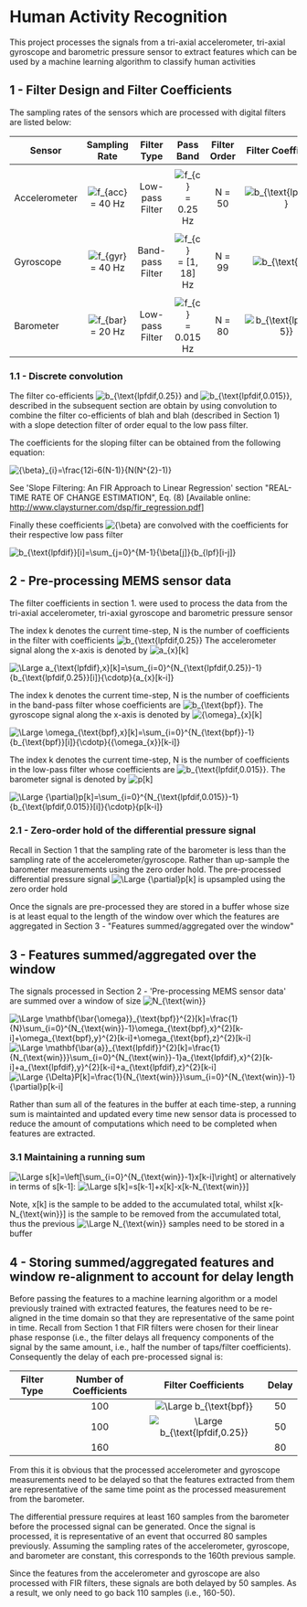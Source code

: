 # Human Activity Recognition

This project processes the signals from a tri-axial accelerometer, tri-axial gyroscope and barometric pressure sensor to extract features which can be used by a machine learning algorithm to classify human activities

## 1 - Filter Design and Filter Coefficients

The sampling rates of the sensors which are processed with digital filters are listed below:

|Sensor| Sampling Rate | Filter Type | Pass Band | Filter Order | Filter Coefficients | 
|------|:-------------:|:-----------:|:---------:|:------------:|:-------------------:|
|      |               |             |           |              |                     |
|Accelerometer|<img src="https://latex.codecogs.com/svg.latex?\small&space;f_{acc}" title="f_{acc}" /> = 40 Hz | Low-pass Filter | <img src="https://latex.codecogs.com/svg.latex?\small&space;f_{c}" title="f_{c}" /> = 0.25 Hz            | N =  50  | <img src="https://latex.codecogs.com/svg.latex?\small&space;b_{\text{lpf,0.25}}" title="b_{\text{lpf,0.25}}" />                    |
|      |               |             |           |              |                    |
|Gyroscope|<img src="https://latex.codecogs.com/svg.latex?\small&space;f_{gyr}" title="f_{gyr}" /> = 40 Hz | Band-pass Filter| <img src="https://latex.codecogs.com/svg.latex?\small&space;f_{c}" title="f_{c}"/> = [1, 18] Hz           |  N =  99  | <img src="https://latex.codecogs.com/svg.latex?\small&space;b_{\text{bpf}}" title="b_{\text{bpf}}" />                   |
|      |               |             |           |              |                    |
|Barometer|<img src="https://latex.codecogs.com/svg.latex?\small&space;f_{bar}" title="f_{bar}" /> = 20 Hz | Low-pass Filter | <img src="https://latex.codecogs.com/svg.latex?\small&space;f_{c}" title="f_{c}" /> = 0.015 Hz            |  N =  80  |  <img src="https://latex.codecogs.com/svg.latex?\small&space;b_{\text{lpf,0.015}}" title="b_{\text{lpf,0.015}}" />                  |

### 1.1 - Discrete convolution

The filter co-efficients <img src="https://latex.codecogs.com/svg.latex?\small&space;b_{\text{lpfdif,0.25}}" title="b_{\text{lpfdif,0.25}}" /> and <img src="https://latex.codecogs.com/svg.latex?\small&space;b_{\text{lpfdif,0.015}}" title="b_{\text{lpfdif,0.015}}" />, described in the subsequent section are obtain by using convolution to combine the filter co-efficients of blah and blah (described in Section 1) with a slope detection filter of order equal to the low pass filter.

The coefficients for the sloping filter can be obtained from the following equation:

<img src="https://latex.codecogs.com/svg.latex?\small&space;{\beta}_{i}=\frac{12i-6(N-1)}{N(N^{2}-1)}" title="{\beta}_{i}=\frac{12i-6(N-1)}{N(N^{2}-1)}" /> 

See 'Slope Filtering: An FIR Approach to Linear Regression' section "REAL-TIME RATE OF CHANGE ESTIMATION", Eq. (8) [Available online: http://www.claysturner.com/dsp/fir_regression.pdf]

Finally these coefficients <img src="https://latex.codecogs.com/svg.latex?\small&space;{\beta}" title="{\beta}" /> are convolved with the coefficients for their respective low pass filter

<img src="https://latex.codecogs.com/svg.latex?\small&space;b_{\text{lpfdif}}[i]=\sum_{j=0}^{M-1}{\beta[j]}{b_{lpf}[i-j]}" title="b_{\text{lpfdif}}[i]=\sum_{j=0}^{M-1}{\beta[j]}{b_{lpf}[i-j]}" />


## 2 - Pre-processing MEMS sensor data

The filter coefficients in section 1. were used to process the data from the tri-axial accelerometer, tri-axial gyroscope and barometric pressure sensor

The index k denotes the current time-step, N is the number of coefficients in the filter with coefficients <img src="https://latex.codecogs.com/svg.latex?\small&space;b_{\text{lpfdif,0.25}}" title="b_{\text{lpfdif,0.25}}" /> The accelerometer signal along the x-axis is denoted by <img src="https://latex.codecogs.com/svg.latex?\small&space;a_{x}[k]" title="a_{x}[k]" />

<img src="https://latex.codecogs.com/svg.latex?\Large&space;a_{\text{lpfdif},x}[k]=\sum_{i=0}^{N_{\text{lpfdif,0.25}}-1}{b_{\text{lpfdif,0.25}}[i]}{\cdotp}{a_{x}[k-i]}" title="\Large a_{\text{lpfdif},x}[k]=\sum_{i=0}^{N_{\text{lpfdif,0.25}}-1}{b_{\text{lpfdif,0.25}}[i]}{\cdotp}{a_{x}[k-i]}" />

The index k denotes the current time-step, N is the number of coefficients in the band-pass filter whose coefficients are <img src="https://latex.codecogs.com/svg.latex?\small&space;b_{\text{bpf}}" title="b_{\text{bpf}}" />. The gyroscope signal along the x-axis is denoted by <img src="https://latex.codecogs.com/svg.latex?\small&space;{\omega}_{x}[k]" title="{\omega}_{x}[k]" />

<img src="https://latex.codecogs.com/svg.latex?\Large&space;\omega_{\text{bpf},x}[k]=\sum_{i=0}^{N_{\text{bpf}}-1}{b_{\text{bpf}}[i]}{\cdotp}{{\omega_{x}}[k-i]}" title="\Large \omega_{\text{bpf},x}[k]=\sum_{i=0}^{N_{\text{bpf}}-1}{b_{\text{bpf}}[i]}{\cdotp}{{\omega_{x}}[k-i]}" />

The index k denotes the current time-step, N is the number of coefficients in the low-pass filter whose coefficients are <img src="https://latex.codecogs.com/svg.latex?\small&space;b_{\text{lpfdif,0.015}}" title="b_{\text{lpfdif,0.015}}" />. The barometer signal is denoted by <img src="https://latex.codecogs.com/svg.latex?\small&space;p[k]" title="p[k]" />

<img src="https://latex.codecogs.com/svg.latex?\Large&space;{\partial}p[k]=\sum_{i=0}^{N_{\text{lpfdif,0.015}}-1}{b_{\text{lpfdif,0.015}}[i]}{\cdotp}{p[k-i]}" title="\Large {\partial}p[k]=\sum_{i=0}^{N_{\text{lpfdif,0.015}}-1}{b_{\text{lpfdif,0.015}}[i]}{\cdotp}{p[k-i]}" />

### 2.1 - Zero-order hold of the differential pressure signal 

Recall in Section 1 that the sampling rate of the barometer is less than the sampling rate of the accelerometer/gyroscope. Rather than up-sample the barometer measurements using the zero order hold. The pre-processed differential pressure signal <img src="https://latex.codecogs.com/svg.latex?\Large&space;{\partial}p[k]" title="\Large {\partial}p[k]" /> is upsampled using the zero order hold

Once the signals are pre-processed they are stored in a buffer whose size is at least equal to the length of the window over which the features are aggregated in Section 3 - "Features summed/aggregated over the window"

## 3 - Features summed/aggregated over the window
The signals processed in Section 2 - 'Pre-processing MEMS sensor data' are summed over a window of size <img src="https://latex.codecogs.com/svg.latex?\small&space;N_{\text{win}}" title="N_{\text{win}}" />

<img src="https://latex.codecogs.com/svg.latex?\Large&space;\mathbf{\bar{\omega}}_{\text{bpf}}^{2}[k]=\frac{1}{N_{\text{win}}}\sum_{i=0}^{N_{\text{win}}-1}\omega_{\text{bpf},x}^{2}[k-i]+\omega_{\text{bpf},y}^{2}[k-i]+\omega_{\text{bpf},z}^{2}[k-i]" title="\Large \mathbf{\bar{\omega}}_{\text{bpf}}^{2}[k]=\frac{1}{N}\sum_{i=0}^{N_{\text{win}}-1}\omega_{\text{bpf},x}^{2}[k-i]+\omega_{\text{bpf},y}^{2}[k-i]+\omega_{\text{bpf},z}^{2}[k-i]" />

<img src="https://latex.codecogs.com/svg.latex?\Large&space;\mathbf{\bar{a}}_{\text{lpfdif}}^{2}[k]=\frac{1}{N_{\text{win}}}\sum_{i=0}^{N_{\text{win}}-1}a_{\text{lpfdif},x}^{2}[k-i]+a_{\text{lpfdif},y}^{2}[k-i]+a_{\text{lpfdif},z}^{2}[k-i]" title="\Large \mathbf{\bar{a}}_{\text{lpfdif}}^{2}[k]=\frac{1}{N_{\text{win}}}\sum_{i=0}^{N_{\text{win}}-1}a_{\text{lpfdif},x}^{2}[k-i]+a_{\text{lpfdif},y}^{2}[k-i]+a_{\text{lpfdif},z}^{2}[k-i]" />

<img src="https://latex.codecogs.com/svg.latex?\Large&space;{\Delta}P[k]=\frac{1}{N_{\text{win}}}\sum_{i=0}^{N_{\text{win}}-1}{\partial}p[k-i]" title="\Large {\Delta}P[k]=\frac{1}{N_{\text{win}}}\sum_{i=0}^{N_{\text{win}}-1}{\partial}p[k-i]" />

Rather than sum all of the features in the buffer at each time-step, a running sum is maintainted and updated every time new sensor data is processed to reduce the amount of computations which need to be completed when features are extracted.

### 3.1 Maintaining a running sum
<img src="https://latex.codecogs.com/svg.latex?\Large&space;s[k]=\left[\sum_{i=0}^{N_{\text{win}}-1}x[k-i]\right]" title="\Large s[k]=\left[\sum_{i=0}^{N_{\text{win}}-1}x[k-i]\right]" />
or alternatively in terms of s[k-1]:

<img src="https://latex.codecogs.com/svg.latex?\Large&space;s[k]=s[k-1]+x[k]-x[k-N_{\text{win}}]" title="\Large s[k]=s[k-1]+x[k]-x[k-N_{\text{win}}]" />

Note, x[k] is the sample to be added to the accumulated total, whilst x[k-N_{\text{win}}] is the sample to be removed from the accumulated total, thus the previous <img src="https://latex.codecogs.com/svg.latex?\Large&space;N_{\text{win}}" title="\Large N_{\text{win}}" /> samples need to be stored in a buffer
## 4 - Storing summed/aggregated features and window re-alignment to account for delay length
Before passing the features to a machine learning algorithm or a model previously trained with extracted features, the features need to be re-aligned in the time domain so that they are representative of the same point in time. Recall from Section 1 that FIR filters were chosen for their linear phase response (i.e., the filter delays all frequency components of the signal by the same amount, i.e., half the number of taps/filter coefficients). Consequently the delay of each pre-processed signal is:

| Filter Type | Number of Coefficients | Filter Coefficients | Delay |
|:-----------:|:------------:|:-------------------:|:-----:|
|             |        100    | <img src="https://latex.codecogs.com/svg.latex?\Large&space;b_{\text{bpf}}" title="\Large b_{\text{bpf}}" />                    | 50      |
|             |        100    | <img src="https://latex.codecogs.com/svg.latex?\Large&space;b_{\text{lpfdif,0.25}}" title="\Large b_{\text{lpfdif,0.25}}" />            | 50      |
|             |       160       |                     |   80    |

From this it is obvious that the processed accelerometer and gyroscope measurements need to be delayed so that the features extracted from them are representative of the same time point as the processed measurement from the barometer. 

The differential pressure requires at least 160 samples from the barometer before the processed signal can be generated. Once the signal is processed, it is representative of an event that occurred 80 samples previously. Assuming the sampling rates of the accelerometer, gyroscope, and barometer are constant, this corresponds to the 160th previous sample.

Since the features from the accelerometer and gyroscope are also processed with FIR filters, these signals are both delayed by 50 samples. As a result, we only need to go back 110 samples (i.e., 160-50).
